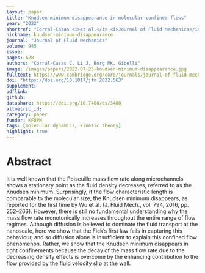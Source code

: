 ```yaml
---
layout: paper
title: "Knudsen minimum disappearance in molecular-confined flows"
year: "2022"
shortref: "Corral-Casas <i>et al.</i> <i>Journal of Fluid Mechanics</i> 2022"
nickname: knudsen-minimum-disappearance
journal: "Journal of Fluid Mechanics"
volume: 945 
issue: 
pages: A28
authors: "Corral-Casas C, Li J, Borg MK, Gibelli"
image: /images/papers/2022-07-25-knudsen-minimum-disappearance.jpg
fulltext: https://www.cambridge.org/core/journals/journal-of-fluid-mechanics/article/knudsen-minimum-disappearance-in-molecularconfined-flows/C8E5A09BE2D1075135DBD6C9B67B8BB0
doi: "https://doi.org/10.1017/jfm.2022.563" 
supplement:
pdflink: 
github:
datashare: https://doi.org/10.7488/ds/3480
altmetric_id: 
category: paper
funder: KFUPM
tags: [molecular dynamics, kinetic theory]
highlight: true
---
```


# Abstract 

It is well known that the Poiseuille mass flow rate along microchannels shows a stationary point as the fluid density decreases, referred to as the Knudsen minimum. Surprisingly, if the flow characteristic length is comparable to the molecular size, the Knudsen minimum disappears, as reported for the first time by Wu et al. (J. Fluid Mech., vol. 794, 2016, pp. 252–266). However, there is still no fundamental understanding why the mass flow rate monotonically increases throughout the entire range of flow regimes. Although diffusion is believed to dominate the fluid transport at the nanoscale, here we show that the Fick’s first law fails in capturing this behaviour, and so diffusion alone is insufficient to explain this confined flow phenomenon. Rather, we show that the Knudsen minimum disappears in tight confinements because the decay of the mass flow rate due to the decreasing density effects is overcome by the enhancing contribution to the flow provided by the fluid velocity slip at the wall.
